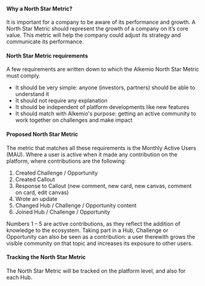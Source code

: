 #### Why a North Star Metric?
It is important for a company to be aware of its performance and growth. A North Star Metric should represent the growth of a company on it’s core value. This metric will help the company could adjust its strategy and communicate its performance. 

#### North Star Metric requirements
A few requirements are written down to which the Alkemio North Star Metric must comply.
- It should be very simple: anyone (investors, partners) should be able to understand it
- It should not require any explanation
- It should be independent of platform developments like new features
- It should match with Alkemio's purpose: getting an active community to work together on challenges and make impact

#### Proposed North Star Metric
The metric that matches all these requirements is the Monthly Active Users (MAU).
Where a user is active when it made any contribution on the platform, where contributions are the following:
1.	Created Challenge / Opportunity
2.	Created Callout
3.	Response to Callout (new comment, new card, new canvas, comment on card, edit canvas)
4.	Wrote an update
5.	Changed Hub / Challenge / Opportunity content
6.	Joined Hub / Challenge / Opportunity

Numbers 1 – 5 are active contributions, as they reflect the addition of knowledge to the ecosystem. Taking part in a Hub, Challenge or Opportunity can also be seen as a contribution: a user therewith grows the visible community on that topic and increases its exposure to other users. 

#### Tracking the North Star Metric
The North Star Metric will be tracked on the platform level, and also for each Hub. 


